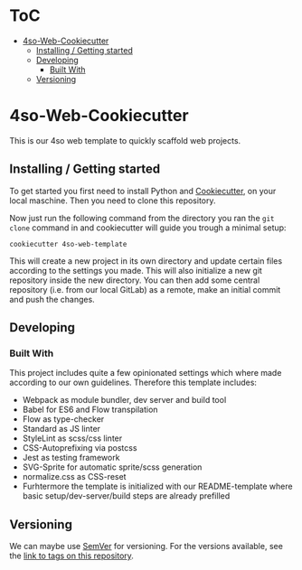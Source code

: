 # ToC

<!-- vim-markdown-toc GFM -->

* [4so-Web-Cookiecutter](#4so-web-cookiecutter)
    * [Installing / Getting started](#installing--getting-started)
    * [Developing](#developing)
        * [Built With](#built-with)
    * [Versioning](#versioning)

<!-- vim-markdown-toc -->

# 4so-Web-Cookiecutter

This is our 4so web template to quickly scaffold web projects.


## Installing / Getting started

To get started you first need to install Python and [Cookiecutter](https://cookiecutter.readthedocs.io/en/latest/installation.html), on your local maschine. Then you need to clone this repository.

Now just run the following command from the directory you ran
the `git clone` command in and cookiecutter will guide you trough a
minimal setup:

```shell
cookiecutter 4so-web-template
```

This will create a new project in its own directory and update certain files
according to the settings you made. This will also initialize a new git
repository inside the new directory. You can then add some central repository
(i.e. from our local GitLab) as a remote, make an initial commit and push the changes.


## Developing

### Built With

This project includes quite a few opinionated settings which where
made according to our own guidelines. Therefore this template includes:

* Webpack as module bundler, dev server and build tool
* Babel for ES6 and Flow transpilation
* Flow as type-checker
* Standard as JS linter
* StyleLint as scss/css linter
* CSS-Autoprefixing via postcss
* Jest as testing framework
* SVG-Sprite for automatic sprite/scss generation
* normalize.css as CSS-reset
* Furhtermore the template is initialized with our README-template where basic setup/dev-server/build steps are already prefilled


## Versioning

We can maybe use [SemVer](http://semver.org/) for versioning. For the versions available, see the [link to tags on this repository](/tags).
